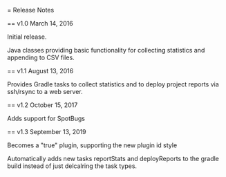 = Release Notes

== v1.0 March 14, 2016

Initial release.

Java classes providing basic functionality for collecting statistics
and appending to CSV files.

== v1.1 August 13, 2016

Provides Gradle tasks to collect statistics and to deploy
project reports via ssh/rsync to a web server.

== v1.2 October 15, 2017

Adds support for SpotBugs

== v1.3 September 13, 2019

Becomes a "true" plugin, supporting the new plugin id style

Automatically adds new tasks reportStats and deployReports to the gradle build
instead of just delcalring the task types.

 
